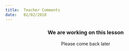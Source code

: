 ```yaml
---
title:  Teacher Comments
date:   02/02/2018
---
```


### <center>We are working on this lesson</center>
<center>Please come back later</center>